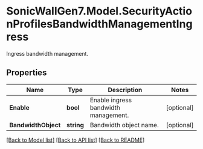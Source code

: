 # SonicWallGen7.Model.SecurityActionProfilesBandwidthManagementIngress
Ingress bandwidth management.

## Properties

Name | Type | Description | Notes
------------ | ------------- | ------------- | -------------
**Enable** | **bool** | Enable ingress bandwidth management. | [optional] 
**BandwidthObject** | **string** | Bandwidth object name. | [optional] 

[[Back to Model list]](../README.md#documentation-for-models) [[Back to API list]](../README.md#documentation-for-api-endpoints) [[Back to README]](../README.md)

